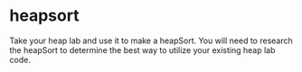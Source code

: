 # heapsort
Take your heap lab and use it to make a heapSort.  You will need to research the heapSort to determine the best way to utilize your existing heap lab code.
